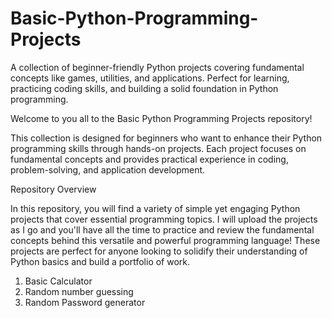 # Basic-Python-Programming-Projects
A collection of beginner-friendly Python projects covering fundamental concepts like games, utilities, and applications. Perfect for learning, practicing coding skills, and building a solid foundation in Python programming.

Welcome to you all to the Basic Python Programming Projects repository! 

This collection is designed for beginners who want to enhance their Python programming skills through hands-on projects. 
Each project focuses on fundamental concepts and provides practical experience in coding, problem-solving, and application development.

Repository Overview

In this repository, you will find a variety of simple yet engaging Python projects that cover essential programming topics. 
I will upload the projects as I go and you'll have all the time to practice and review the fundamental concepts behind this versatile and powerful programming language! 
These projects are perfect for anyone looking to solidify their understanding of Python basics and build a portfolio of work.

1) Basic Calculator
2) Random number guessing
3) Random Password generator
